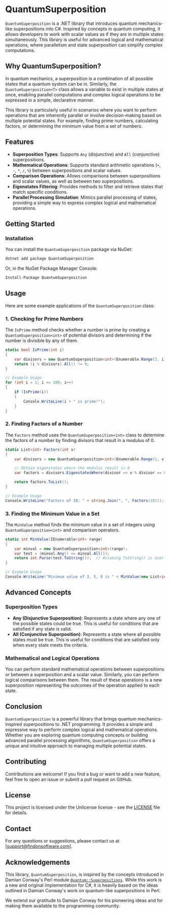 ﻿
# QuantumSuperposition

`QuantumSuperposition` is a .NET library that introduces quantum mechanics-like superpositions into C#. Inspired by concepts in quantum computing, it allows developers to work with scalar values as if they are in multiple states simultaneously. This library is useful for advanced logical and mathematical operations, where parallelism and state superposition can simplify complex computations.

## Why QuantumSuperposition?

In quantum mechanics, a superposition is a combination of all possible states that a quantum system can be in. Similarly, the `QuantumSuperposition<T>` class allows a variable to exist in multiple states at once, enabling parallel computations and complex logical operations to be expressed in a simple, declarative manner.

This library is particularly useful in scenarios where you want to perform operations that are inherently parallel or involve decision-making based on multiple potential states. For example, finding prime numbers, calculating factors, or determining the minimum value from a set of numbers.

## Features

- **Superposition Types**: Supports `Any` (disjunctive) and `All` (conjunctive) superpositions.
- **Mathematical Operations**: Supports standard arithmetic operations (`+`, `-`, `*`, `/`, `%`) between superpositions and scalar values.
- **Comparison Operations**: Allows comparisons between superpositions and scalar values, as well as between two superpositions.
- **Eigenstates Filtering**: Provides methods to filter and retrieve states that match specific conditions.
- **Parallel Processing Simulation**: Mimics parallel processing of states, providing a simple way to express complex logical and mathematical operations.

## Getting Started

### Installation

You can install the `QuantumSuperposition` package via NuGet:

```bash
dotnet add package QuantumSuperposition
```

Or, in the NuGet Package Manager Console:

```bash
Install-Package QuantumSuperposition
```

## Usage

Here are some example applications of the `QuantumSuperposition` class:

### 1. Checking for Prime Numbers

The `IsPrime` method checks whether a number is prime by creating a `QuantumSuperposition<int>` of potential divisors and determining if the number is divisible by any of them.

```csharp
static bool IsPrime(int i)
{
    var divisors = new QuantumSuperposition<int>(Enumerable.Range(2, i > 2 ? i - 2 : 1));
    return (i % divisors).All() != 0;
}

// Example Usage
for (int i = 1; i <= 100; i++)
{
    if (IsPrime(i))
    {
        Console.WriteLine(i + " is prime!");
    }
}
```

### 2. Finding Factors of a Number

The `Factors` method uses the `QuantumSuperposition<int>` class to determine the factors of a number by finding divisors that result in a modulus of 0.

```csharp
static List<int> Factors(int v)
{
    var divisors = new QuantumSuperposition<int>(Enumerable.Range(1, v));

    // Obtain eigenstates where the modulus result is 0
    var factors = divisors.EigenstatesWhere(divisor => v % divisor == 0);

    return factors.ToList();
}

// Example Usage
Console.WriteLine("Factors of 10: " + string.Join(", ", Factors(10)));
```

### 3. Finding the Minimum Value in a Set

The `MinValue` method finds the minimum value in a set of integers using `QuantumSuperposition<int>` and comparison operators.

```csharp
static int MinValue(IEnumerable<int> range)
{
    var minval = new QuantumSuperposition<int>(range);
    var test = (minval.Any() <= minval.All());
    return int.Parse(test.ToString());  // Assuming ToString() is overloaded to represent the collapsed result.
}

// Example Usage
Console.WriteLine("Minimum value of 3, 5, 8 is " + MinValue(new List<int> { 3, 5, 8 }));
```

## Advanced Concepts

### Superposition Types

- **Any (Disjunctive Superposition)**: Represents a state where any one of the possible states could be true. This is useful for conditions that are satisfied if any state is valid.
- **All (Conjunctive Superposition)**: Represents a state where all possible states must be true. This is useful for conditions that are satisfied only when every state meets the criteria.

### Mathematical and Logical Operations

You can perform standard mathematical operations between superpositions or between a superposition and a scalar value. Similarly, you can perform logical comparisons between them. The result of these operations is a new superposition representing the outcomes of the operation applied to each state.

## Conclusion

`QuantumSuperposition` is a powerful library that brings quantum mechanics-inspired superpositions to .NET programming. It provides a simple and expressive way to perform complex logical and mathematical operations. Whether you are exploring quantum computing concepts or building advanced parallel processing algorithms, `QuantumSuperposition` offers a unique and intuitive approach to managing multiple potential states.

## Contributing

Contributions are welcome! If you find a bug or want to add a new feature, feel free to open an issue or submit a pull request on GitHub.

## License

This project is licensed under the Unlicense license - see the [LICENSE](LICENSE) file for details.

## Contact

For any questions or suggestions, please contact us at [support@findonsoftware.com].

## Acknowledgements

This library, `QuantumSuperposition`, is inspired by the concepts introduced in Damian Conway's Perl module [`Quantum::Superpositions`](https://metacpan.org/pod/Quantum::Superpositions). While this work is a new and original implementation for C#, it is heavily based on the ideas outlined in Damian Conway's work on quantum-like superpositions in Perl.

We extend our gratitude to Damian Conway for his pioneering ideas and for making them available to the programming community.